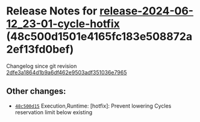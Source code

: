Release Notes for [**release-2024-06-12\_23-01-cycle-hotfix**](https://github.com/dfinity/ic/tree/release-2024-06-12_23-01-cycle-hotfix) (48c500d1501e4165fc183e508872a2ef13fd0bef)
===================================================================================================================================================================================

Changelog since git revision [2dfe3a1864d1b9a6df462e9503adf351036e7965](https://dashboard.internetcomputer.org/release/2dfe3a1864d1b9a6df462e9503adf351036e7965)

Other changes:
--------------

* [`48c500d15`](https://github.com/dfinity/ic/commit/48c500d15) Execution,Runtime: [hotfix]: Prevent lowering Cycles reservation limit below existing

